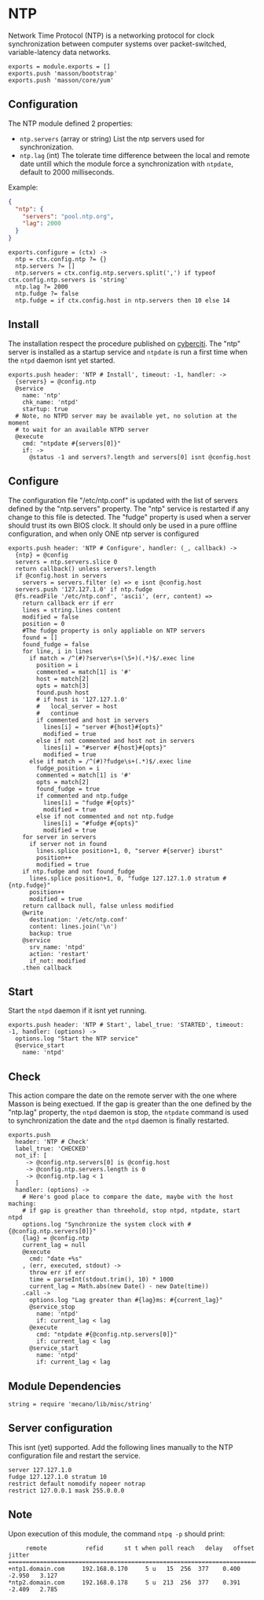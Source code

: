 
# NTP

Network Time Protocol (NTP) is a networking protocol for clock synchronization
between computer systems over packet-switched, variable-latency data networks.

    exports = module.exports = []
    exports.push 'masson/bootstrap'
    exports.push 'masson/core/yum'

## Configuration

The NTP module defined 2 properties:

*   `ntp.servers` (array or string)
    List the ntp servers used for synchronization.
*   `ntp.lag` (int)
    The tolerate time difference between the local and remote date untill which
    the module force a synchronization with `ntpdate`, default to 2000
    milliseconds.


Example:

```json
{
  "ntp": {
    "servers": "pool.ntp.org",
    "lag": 2000
  }
}
```

    exports.configure = (ctx) ->
      ntp = ctx.config.ntp ?= {}
      ntp.servers ?= []
      ntp.servers = ctx.config.ntp.servers.split(',') if typeof ctx.config.ntp.servers is 'string'
      ntp.lag ?= 2000
      ntp.fudge ?= false
      ntp.fudge = if ctx.config.host in ntp.servers then 10 else 14

## Install

The installation respect the procedure published on [cyberciti][cyberciti]. The
"ntp" server is installed as a startup service and `ntpdate` is run a first
time when the `ntpd` daemon isnt yet started.

    exports.push header: 'NTP # Install', timeout: -1, handler: ->
      {servers} = @config.ntp
      @service
        name: 'ntp'
        chk_name: 'ntpd'
        startup: true
      # Note, no NTPD server may be available yet, no solution at the moment
      # to wait for an available NTPD server
      @execute
        cmd: "ntpdate #{servers[0]}"
        if: ->
          @status -1 and servers?.length and servers[0] isnt @config.host

## Configure

The configuration file "/etc/ntp.conf" is updated with the list of servers
defined by the "ntp.servers" property. The "ntp" service is restarted if any
change to this file is detected.
The "fudge" property is used when a server should trust its own BIOS clock.
It should only be used in a pure offline configuration,
and when only ONE ntp server is configured

    exports.push header: 'NTP # Configure', handler: (_, callback) ->
      {ntp} = @config
      servers = ntp.servers.slice 0
      return callback() unless servers?.length
      if @config.host in servers
        servers = servers.filter (e) => e isnt @config.host
      servers.push '127.127.1.0' if ntp.fudge
      @fs.readFile '/etc/ntp.conf', 'ascii', (err, content) =>
        return callback err if err
        lines = string.lines content
        modified = false
        position = 0
        #The fudge property is only appliable on NTP servers
        found = []
        found_fudge = false
        for line, i in lines
          if match = /^(#)?server\s+(\S+)(.*)$/.exec line
            position = i
            commented = match[1] is '#'
            host = match[2]
            opts = match[3]
            found.push host
            # if host is '127.127.1.0'
            #   local_server = host
            #   continue
            if commented and host in servers
              lines[i] = "server #{host}#{opts}"
              modified = true
            else if not commented and host not in servers
              lines[i] = "#server #{host}#{opts}"
              modified = true
          else if match = /^(#)?fudge\s+(.*)$/.exec line
            fudge_position = i
            commented = match[1] is '#'
            opts = match[2]
            found_fudge = true
            if commented and ntp.fudge
              lines[i] = "fudge #{opts}"
              modified = true
            else if not commented and not ntp.fudge
              lines[i] = "#fudge #{opts}"
              modified = true
        for server in servers
          if server not in found
            lines.splice position+1, 0, "server #{server} iburst"
            position++
            modified = true
        if ntp.fudge and not found_fudge
          lines.splice position+1, 0, "fudge 127.127.1.0 stratum #{ntp.fudge}"
          position++
          modified = true
        return callback null, false unless modified
        @write
          destination: '/etc/ntp.conf'
          content: lines.join('\n')
          backup: true
        @service
          srv_name: 'ntpd'
          action: 'restart'
          if_not: modified
        .then callback

## Start

Start the `ntpd` daemon if it isnt yet running.

    exports.push header: 'NTP # Start', label_true: 'STARTED', timeout: -1, handler: (options) ->
      options.log "Start the NTP service"
      @service_start
        name: 'ntpd'

## Check

This action compare the date on the remote server with the one where Masson is
being exectued. If the gap is greater than the one defined by the "ntp.lag"
property, the `ntpd` daemon is stop, the `ntpdate` command is used to
synchronization the date and the `ntpd` daemon is finally restarted.

    exports.push
      header: 'NTP # Check'
      label_true: 'CHECKED'
      not_if: [
         -> @config.ntp.servers[0] is @config.host
         -> @config.ntp.servers.length is 0
         -> @config.ntp.lag < 1
      ]
      handler: (options) ->
        # Here's good place to compare the date, maybe with the host maching:
        # if gap is greather than threehold, stop ntpd, ntpdate, start ntpd
        options.log "Synchronize the system clock with #{@config.ntp.servers[0]}"
        {lag} = @config.ntp
        current_lag = null
        @execute
          cmd: "date +%s"
        , (err, executed, stdout) ->
          throw err if err
          time = parseInt(stdout.trim(), 10) * 1000
          current_lag = Math.abs(new Date() - new Date(time))
        .call ->
          options.log "Lag greater than #{lag}ms: #{current_lag}"
          @service_stop
            name: 'ntpd'
            if: current_lag < lag
          @execute
            cmd: "ntpdate #{@config.ntp.servers[0]}"
            if: current_lag < lag
          @service_start
            name: 'ntpd'
            if: current_lag < lag

## Module Dependencies

    string = require 'mecano/lib/misc/string'

## Server configuration

This isnt (yet) supported. Add the following lines manually to the NTP
configuration file and restart the service.

```
server 127.127.1.0
fudge 127.127.1.0 stratum 10
restrict default nomodify nopeer notrap
restrict 127.0.0.1 mask 255.0.0.0
```

## Note

Upon execution of this module, the command `ntpq -p` should print:

```
     remote           refid      st t when poll reach   delay   offset  jitter
==============================================================================
+ntp1.domain.com     192.168.0.170     5 u   15  256  377    0.400   -2.950   3.127
*ntp2.domain.com     192.168.0.178     5 u  213  256  377    0.391   -2.409   2.785
```

[cyberciti]: http://www.cyberciti.biz/faq/howto-install-ntp-to-synchronize-server-clock/
